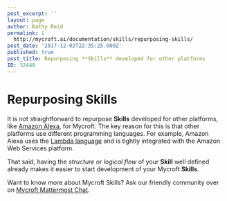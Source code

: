 ```yaml
---
post_excerpt: ''
layout: page
author: Kathy Reid
permalink: |
  http://mycroft.ai/documentation/skills/repurposing-skills/
post_date: '2017-12-02T22:35:25.000Z'
published: true
post_title: Repurposing **Skills** developed for other platforms
ID: 32448
---
```


# Repurposing Skills

It is not straightforward to repurpose **Skills** developed for other platforms, like [Amazon Alexa](https://developer.amazon.com/alexa-skills-kit/alexa-skill-quick-start-tutorial), for Mycroft. The key reason for this is that other platforms use different programming languages. For example, Amazon Alexa uses the [Lambda language](https://aws.amazon.com/lambda/) and is tightly integrated with the Amazon Web Services platform.

That said, having the _structure_ or _logical flow_ of your **Skill** well defined already makes it easier to start development of your Mycroft **Skills**.

Want to know more about Mycroft Skills? Ask our friendly community over on [Mycroft Mattermost Chat](https://chat.mycroft.ai).

